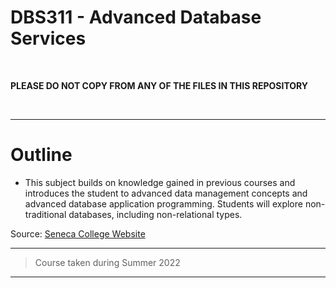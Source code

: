# DBS311 - Advanced Database Services
<br>

**PLEASE DO NOT COPY FROM ANY OF THE FILES IN THIS REPOSITORY**

<br>

------------------------

# Outline
- This subject builds on knowledge gained in previous courses and introduces the student to advanced data management concepts and advanced database application programming. Students will explore non-traditional databases, including non-relational types.

Source: [Seneca College Website](https://apps.senecacollege.ca/ssos/find/DBS311/current/ce)

------------------------

> Course taken during Summer 2022

------------------------

